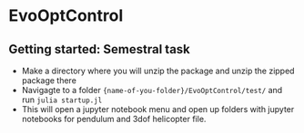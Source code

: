 # EvoOptControl

## Getting started: Semestral task
- Make a directory where you will unzip the package and unzip the zipped package there
- Navigagte to a folder `{name-of-you-folder}/EvoOptControl/test/` and run `julia startup.jl`
- This will open a jupyter notebook menu and open up folders with jupyter notebooks for pendulum and 3dof helicopter file.